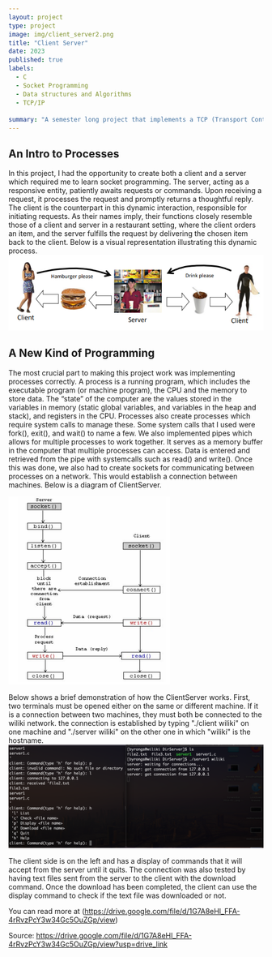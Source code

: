 ```yaml
---
layout: project
type: project
image: img/client_server2.png
title: "Client Server"
date: 2023
published: true
labels:
  - C
  - Socket Programming
  - Data structures and Algorithms
  - TCP/IP
    
summary: "A semester long project that implements a TCP (Transport Control Protocol) developed in Dr. Galen Sasaki's EE367L."
---
```

## An Intro to Processes

In this project, I had the opportunity to create both a client and a server which required me to learn socket programming. The server, acting as a responsive entity, patiently awaits requests or commands. Upon receiving a request, it processes the request and promptly returns a thoughtful reply. The client is the counterpart in this dynamic interaction, responsible for initiating requests. As their names imply, their functions closely resemble those of a client and server in a restaurant setting, where the client orders an item, and the server fulfills the request by delivering the chosen item back to the client. Below is a visual representation illustrating this dynamic process. 
<img class="img-fluid" src="../img/client_server.png">

## A New Kind of Programming
The most crucial part to making this project work was implementing processes correctly. A process is a running program, which includes
the executable program (or machine program), the CPU and the memory to store data. The “state” of the computer are the values stored in the variables in memory (static global variables, and variables in the heap and stack), and registers in the CPU. Processes also create processes which require system calls to manage these. Some system calls that I used were fork(), exit(), and wait() to name a few. We also implemented pipes which allows for multiple processes to work together. It serves as a memory buffer in the computer that multiple processes can
access. Data is entered and retrieved from the pipe with systemcalls such as read() and write(). Once this was done, we also had to create sockets for communicating between processes on a network. This would establish a connection between machines. Below is a diagram of ClientServer.

<img class="img-fluid" src="../img/client_server_diagram.png">

Below shows a brief demonstration of how the ClientServer works.
First, two terminals must be opened either on the same or different machine. If it is a connection between two machines, they must both be connected to the wiliki network. the connection is established by typing "./client wiliki" on one machine and "./server wiliki" on the other one in which "wiliki" is the hostname.
<img class="img-fluid" src="../img/Step1.png">

The client side is on the left and has a display of commands that it will accept from the server until it quits. The connection was also tested by having text files sent from the server to the client with the download command. Once the download has been completed, the client can use the display command to check if the text file was downloaded or not.

You can read more at (https://drive.google.com/file/d/1G7A8eHl_FFA-4rRvzPcY3w34Gc5OuZGp/view)


Source: https://drive.google.com/file/d/1G7A8eHl_FFA-4rRvzPcY3w34Gc5OuZGp/view?usp=drive_link
